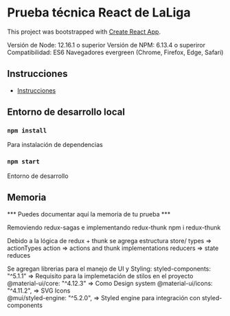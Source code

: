 # Prueba técnica React de LaLiga
This project was bootstrapped with [Create React App](https://github.com/facebook/create-react-app).

Versión de Node: 12.16.1 o superior
Versión de NPM: 6.13.4 o superiror
Compatibilidad: ES6 Navegadores evergreen (Chrome, Firefox, Edge, Safari)

## Instrucciones
- [Instrucciones](src/docs/laliga-prueba-tecnica-instrucciones.md)

## Entorno de desarrollo local

### `npm install`
Para instalación de dependencias

### `npm start`
Entorno de desarrollo

## Memoria

*** Puedes documentar aquí la memoria de tu prueba ***

Removiendo redux-sagas e implementando redux-thunk
    npm i redux-thunk 

Debido a la lógica de redux + thunk se agrega estructura 
    store/
        types => actionTypes 
        action => actions and thunk implementations 
        reducers => state reduces 

Se agregan librerias para el manejo de UI y Styling:
     styled-components: "^5.1.1" => Requisito para la implemetación de stilos en el proyecto
     @material-ui/core: "^4.12.3" => Como Design system 
	 @material-ui/icons: "^4.11.2", => SVG Icons  
	 @mui/styled-engine: "^5.2.0", => Styled engine para integración con styled-components 
     


 